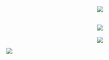 
<div align="center">
 <img align="center" src="https://firebasestorage.googleapis.com/v0/b/porfolio-ph.appspot.com/o/githubBanner.png?alt=media&token=fd22533b-8141-481c-b32a-856656f79b23" />
</div>
<br>
<br>


<div align="center">
 <img align="center" src="https://github-readme-stats.vercel.app/api/top-langs/?username=Pierce-44&show_icons=true&theme=radical&layout=compact&title_color=2ce28d&bg_color=121e2a" />
</div>
<br>
<div align="center">
 <img align="center" src="https://github-readme-stats.vercel.app/api?username=Pierce-44&show_icons=true&theme=radical&title_color=2ce28d&bg_color=121e2a" />
</div>

![](https://komarev.com/ghpvc/?username=Pierce-44&color=blueviolet&style=for-the-badge)

<!--
**Pierce-44/Pierce-44** is a ✨ _special_ ✨ repository because its `README.md` (this file) appears on your GitHub profile.

Here are some ideas to get you started:

- 🔭 I’m currently working on ...
- 🌱 I’m currently learning ...
- 👯 I’m looking to collaborate on ...
- 🤔 I’m looking for help with ...
- 💬 Ask me about ...
- 📫 How to reach me: ...
- 😄 Pronouns: ...
- ⚡ Fun fact: ...
-->

